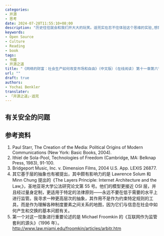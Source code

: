 ```yaml
---
categories:
- 开源
- 思考
date: 2024-07-28T11:55:10+08:00
description: "历史往往就会和我们开大大的玩笑。适兕实在忍不住体验这个思维的实验,想象虚拟的历史，于是尝试花几个月的时间翻译。Enjoy！Happy Reading～"
keywords:
- Open Source
- Culture
- Reading
- book
tags:
- 书籍
- 开源之道
title: "《网络的财富：社会生产如何改变市场和自由》（中文版）(在线阅读) 第十一章第六节"
url: ""
draft: true
authors:
- Yochai Benkler
translater:
- 「开源之道」·适兕
---
```


## 有关安全的问题

## 参考资料

1. Paul Starr, The Creation of the Media: Political Origins of Modern Communications (New York: Basic Books, 2004).
2. Ithiel de Sola-Pool, Technologies of Freedom (Cambridge, MA: Belknap Press, 1983), 91-100.
3. Bridgeport Music, Inc. v. Dimension Films, 2004 U.S. App. LEXIS 26877.
4. 其它基于层的抽象也有被提出，其中颇有影响力的是 Lawrence Solum 和 Minn Chung 提出的《The Layers Principle: Internet Architecture and the Law,》，圣地亚哥大学公法研究论文第 55 号。他们的模型更接近 OSI 层，并且经过量身定制，更适用于特定的法律原则——永远不要在低于需要的水平上进行监管。我寻求一种更高层次的抽象，其作用不是作为约束特定规则的工具，而是作为理解各种制度要素之间关系的地图，因为它们与信息在社会中如何产生和交换的基本问题有关。
5. 第一个对这一现象进行重要论述的是 Michael Froomkin 的《互联网作为监管套利的源头》（1996 年）。http://www.law.miami.edu/froomkin/articles/arbitr.htm 